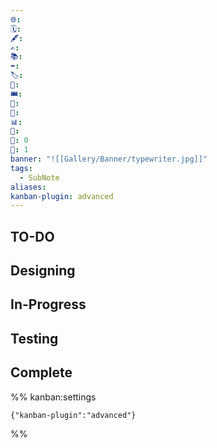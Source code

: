 ```yaml
---
🌐: 
🗓️: 
🖋️: 
✍️: 
📚: 
⬅️: 
🏷️: 
🎫: 
🎟️: 
📇: 
🔖: 
📊: 
🏁: 
🏹: 0
🎯: 1
banner: "![[Gallery/Banner/typewriter.jpg]]"
tags:
  - SubNote
aliases: 
kanban-plugin: advanced
---
```


## TO-DO



## Designing



## In-Progress



## Testing



## Complete





%% kanban:settings
```
{"kanban-plugin":"advanced"}
```
%%